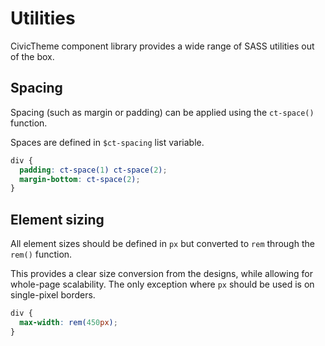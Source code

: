 # Utilities

CivicTheme component library provides a wide range of SASS utilities out of the
box.

## Spacing

Spacing (such as margin or padding) can be applied using the `ct-space()`
function.

Spaces are defined in `$ct-spacing` list variable.

```scss
div {
  padding: ct-space(1) ct-space(2);
  margin-bottom: ct-space(2);
}
```

## Element sizing

All element sizes should be defined in `px` but converted to `rem` through
the `rem()` function.

This provides a clear size conversion from the designs, while allowing for
whole-page scalability. The only exception where `px` should be used is on
single-pixel borders.

```scss
div {
  max-width: rem(450px);
}
```

